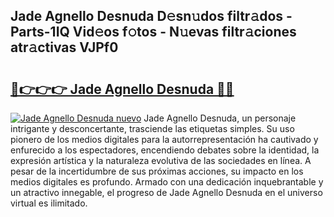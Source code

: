 ## Jade Agnello Desnuda D𝚎sn𝚞dos filtr𝚊dos - Parts-1IQ Vid𝚎os f𝚘tos - N𝚞evas filtr𝚊ciones atr𝚊ctivas VJPf0

# <h2><a href="http://mb4b9y3.tromn.icu/?c=Jade+Agnello+Desnuda">🔗👉👉👉 Jade Agnello Desnuda 🔗🔗</a></h2>

[![Jade Agnello Desnuda nuevo](https://i.imgur.com/pEAQMta.gif)](http://mb4b9y3.tromn.icu/?c=Jade+Agnello+Desnuda)
Jade Agnello Desnuda, un personaje intrigante y desconcertante, trasciende las etiquetas simples. Su uso pionero de los medios digitales para la autorrepresentación ha cautivado y enfurecido a los espectadores, encendiendo debates sobre la identidad, la expresión artística y la naturaleza evolutiva de las sociedades en línea. A pesar de la incertidumbre de sus próximas acciones, su impacto en los medios digitales es profundo. Armado con una dedicación inquebrantable y un atractivo innegable, el progreso de Jade Agnello Desnuda en el universo virtual es ilimitado.
